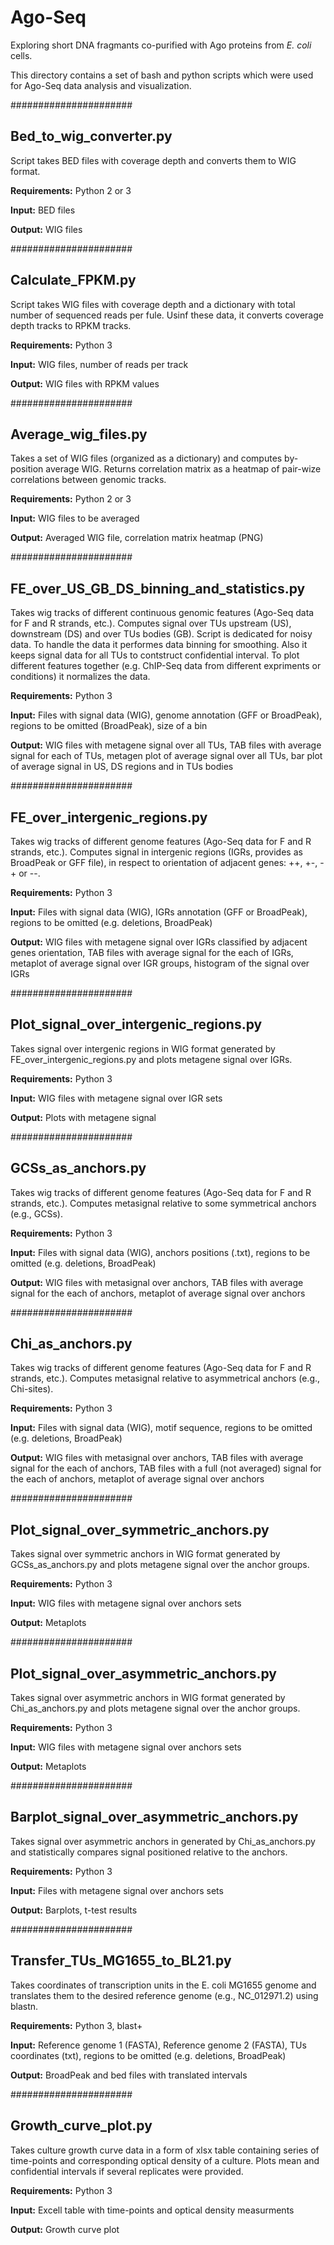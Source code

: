 # Ago-Seq

Exploring short DNA fragmants co-purified with Ago proteins from *E. coli* cells.

This directory contains a set of bash and python scripts which were used for Ago-Seq data analysis and visualization.

######################

## Bed_to_wig_converter.py

Script takes BED files with coverage depth and converts them to WIG format.

**Requirements:** Python 2 or 3

**Input:** BED files

**Output:** WIG files

######################

## Calculate_FPKM.py

Script takes WIG files with coverage depth and a dictionary with total number of sequenced reads per fule. 
Usinf these data, it converts coverage depth tracks to RPKM tracks.

**Requirements:** Python 3

**Input:** WIG files, number of reads per track

**Output:** WIG files with RPKM values

######################

## Average_wig_files.py

Takes a set of WIG files (organized as a dictionary) and computes by-position average WIG. Returns correlation matrix 
as a heatmap of pair-wize correlations between genomic tracks.

**Requirements:** Python 2 or 3

**Input:** WIG files to be averaged

**Output:** Averaged WIG file, correlation matrix heatmap (PNG)

######################

## FE_over_US_GB_DS_binning_and_statistics.py

Takes wig tracks of different continuous genomic features (Ago-Seq data for F and R strands, etc.). Computes signal over TUs upstream (US),
downstream (DS) and over TUs bodies (GB). Script is dedicated for noisy data. 
To handle the data it performes data binning for smoothing. Also it keeps signal data for all TUs to contstruct confidential interval.
To plot different features together (e.g. ChIP-Seq data from different expriments or conditions) it normalizes the data.

**Requirements:** Python 3

**Input:** Files with signal data (WIG), genome annotation (GFF or BroadPeak), regions to be omitted (BroadPeak), size of a bin

**Output:** WIG files with metagene signal over all TUs, TAB files with average signal for each of TUs, 
metagen plot of average signal over all TUs, bar plot of average signal in US, DS regions and in TUs bodies

######################

## FE_over_intergenic_regions.py

Takes wig tracks of different genome features (Ago-Seq data for F and R strands, etc.). Computes signal in intergenic regions (IGRs, provides as BroadPeak or GFF file), in respect to 
orientation of adjacent genes: ++, +-, -+ or --. 

**Requirements:** Python 3

**Input:** Files with signal data (WIG), IGRs annotation (GFF or BroadPeak), regions to be omitted (e.g. deletions, BroadPeak)

**Output:** WIG files with metagene signal over IGRs classified by adjacent genes orientation, TAB files with average signal for the each of IGRs, 
metaplot of average signal over IGR groups, histogram of the signal over IGRs

######################

## Plot_signal_over_intergenic_regions.py

Takes signal over intergenic regions in WIG format generated by FE_over_intergenic_regions.py and plots metagene signal over IGRs.

**Requirements:** Python 3

**Input:** WIG files with metagene signal over IGR sets

**Output:** Plots with metagene signal

######################

## GCSs_as_anchors.py

Takes wig tracks of different genome features (Ago-Seq data for F and R strands, etc.). Computes metasignal relative to some symmetrical anchors (e.g., GCSs).

**Requirements:** Python 3

**Input:** Files with signal data (WIG), anchors positions (.txt), regions to be omitted (e.g. deletions, BroadPeak)

**Output:** WIG files with metasignal over anchors, TAB files with average signal for the each of anchors, 
metaplot of average signal over anchors

######################

## Chi_as_anchors.py

Takes wig tracks of different genome features (Ago-Seq data for F and R strands, etc.). Computes metasignal relative to asymmetrical anchors (e.g., Chi-sites).

**Requirements:** Python 3

**Input:** Files with signal data (WIG), motif sequence, regions to be omitted (e.g. deletions, BroadPeak)

**Output:** WIG files with metasignal over anchors, TAB files with average signal for the each of anchors, 
TAB files with a full (not averaged) signal for the each of anchors, metaplot of average signal over anchors

######################

## Plot_signal_over_symmetric_anchors.py

Takes signal over symmetric anchors in WIG format generated by GCSs_as_anchors.py and plots metagene signal over the anchor groups.

**Requirements:** Python 3

**Input:** WIG files with metagene signal over anchors sets

**Output:** Metaplots

######################

## Plot_signal_over_asymmetric_anchors.py

Takes signal over asymmetric anchors in WIG format generated by Chi_as_anchors.py and plots metagene signal over the anchor groups.

**Requirements:** Python 3

**Input:** WIG files with metagene signal over anchors sets

**Output:** Metaplots

######################

## Barplot_signal_over_asymmetric_anchors.py

Takes signal over asymmetric anchors in generated by Chi_as_anchors.py and statistically compares
signal positioned relative to the anchors.

**Requirements:** Python 3

**Input:** Files with metagene signal over anchors sets

**Output:** Barplots, t-test results

######################

## Transfer_TUs_MG1655_to_BL21.py

Takes coordinates of transcription units in the E. coli MG1655 genome and translates them to the desired reference genome (e.g., NC_012971.2) using blastn.

**Requirements:** Python 3, blast+

**Input:** Reference genome 1 (FASTA), Reference genome 2 (FASTA), TUs coordinates (txt), regions to be omitted (e.g. deletions, BroadPeak)

**Output:** BroadPeak and bed files with translated intervals

######################

## Growth_curve_plot.py

Takes culture growth curve data in a form of xlsx table containing series of time-points and corresponding optical density of a culture. 
Plots mean and confidential intervals if several replicates were provided.

**Requirements:** Python 3

**Input:** Excell table with time-points and optical density measurments

**Output:** Growth curve plot
